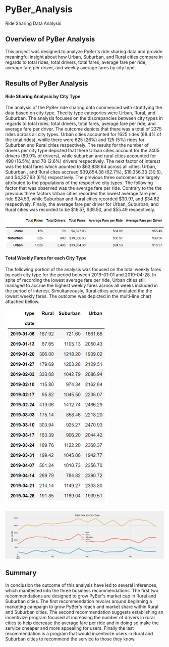 # PyBer_Analysis
Ride Sharing Data Analysis

## **Overview of PyBer Analysis**
This project was designed to analyze PyBer's ride sharing data and provide meaningful insight about how Urban, Suburban, and Rural cities compare in regards to total rides, total drivers, total fares, average fare per ride, average fare per driver, and weekly average fares by city type.


## **Results of PyBer Analysis**

#### Ride Sharing Analysis by City Type
The analysis of the PyBer ride sharing data commenced with stratifying the data based on city type. Thecity type categories were Urban, Rural, and Suburban. The analysis focuses on the discrepancies between city types in regards to total rides, total drivers, total fares, average fare per ride, and average fare per driver. The outcome depicts that there was a total of 2375 rides across all city types. Urban cities accounted for 1625 rides (68.4% of the total rides), whille there were 625 (26%) and 125 (5%) rides for Suburban and Rural cities respectively. The results for the number of drivers per city type depicted that there Urban cities account for the 2405 drivers (80.9% of drivers), while suburban and rural cities accounted for 490 (16.5%) and 78 (2.6%) drivers respectively. The next factor of interest was the total fares which aounted to $63,838.64 across all cities. Urban, Suburban , and Rural cites accrued $39,854.38 (62.7%), $19,356.33 (30.5), and $4,327.93 (6%) respectively. The previous three outcomes are largely attributed to the populations of the respective city types. The following factor that was observed was the average fare per ride. Contrary to the the previous three factors Urban cities recorded the lowest average fare per ride $24.53, while Suburban and Rural cities recorded $30.97, and $34.62 respectively. Finally, the average fare per driver for Urban, Suburban, and Rural cities was recorded to be $16.57, $39.50, and $55.49 respectively. 

![PyBer_Data_df](https://github.com/OmarQasem94/PyBer_Analysis/blob/main/Resources/PyBer_Data_df.PNG)


#### Total Weekly Fares for each City Type
The following portion of the analysis was focused on the total weekly fares by each city type for the period between 2019-01-01 and 2019-04-28. In spite of recording the lowest average fare per ride, Urban cities still managed to accrue the highest weekly fares acroos all weeks included in the period of interest. Simultaneously, Rural cities accumulated the the lowest weekly fares. The outcome was depicted in the multi-line chart attached bellow.

![PyBer_DataFrame](https://github.com/OmarQasem94/PyBer_Analysis/blob/main/Resources/PyBer_DataFrame.PNG)

![Challenge_fare_summary](https://github.com/OmarQasem94/PyBer_Analysis/blob/main/Resources/Challenege_fare_summary.png)


## **Summary**
In conclusion the outcome of this analysis have led to several inferences, which manifested into the three business recommendations. The first two recommendations are designed to grow PyBer's market cap in Rural and Suburban cities. The first recommendation revolvs around beginning a marketing campaign to grow PyBer's reach and market share within Rural and Suburban cities. The second recommendation suggests establishing an incentivize program focused at increasing the number of drivers in rural cities to help decrease the average fare per ride and in doing so make the service cheaper and more appealing for users. Finally the last recommendation is a program that would incentivize users in Rural and Suburban cities to recommend the service to those they know.




 